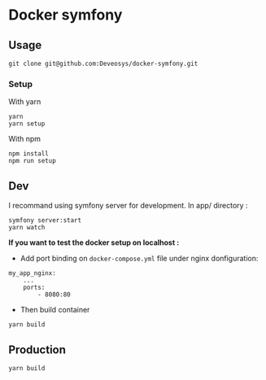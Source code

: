 # Docker symfony

## Usage

```
git clone git@github.com:Deveosys/docker-symfony.git
```

### Setup

With yarn

```
yarn
yarn setup
```

With npm

```
npm install
npm run setup
```

## Dev

I recommand using symfony server for development.
In app/ directory :

```
symfony server:start
yarn watch
```

**If you want to test the docker setup on localhost :**

-   Add port binding on `docker-compose.yml` file under nginx donfiguration:

```
my_app_nginx:
    ...
    ports:
        - 8080:80
```

-   Then build container

```
yarn build
```

## Production

```
yarn build
```
